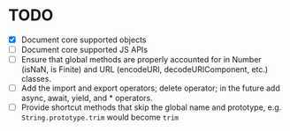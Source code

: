 # TODO

- [x] Document core supported objects
- [ ] Document core supported JS APIs
- [ ] Ensure that global methods are properly accounted for in Number (isNaN, is Finite) and URL (encodeURI,
      decodeURIComponent, etc.) classes.
- [ ] Add the import and export operators; delete operator; in the future add async, await, yield, and * operators.
- [ ] Provide shortcut methods that skip the global name and prototype, e.g. `String.prototype.trim` would become `trim`
